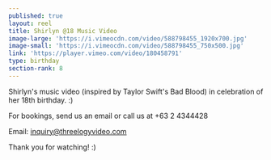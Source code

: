 ```yaml
---
published: true
layout: reel
title: Shirlyn @18 Music Video
image-large: 'https://i.vimeocdn.com/video/588798455_1920x700.jpg'
image-small: 'https://i.vimeocdn.com/video/588798455_750x500.jpg'
link: 'https://player.vimeo.com/video/180458791'
type: birthday
section-rank: 8
---
```

Shirlyn's music video (inspired by Taylor Swift's Bad Blood) in celebration of her 18th birthday. :)

For bookings, send us an email or call us at +63 2 4344428

Email: inquiry@threelogyvideo.com

Thank you for watching! :)
